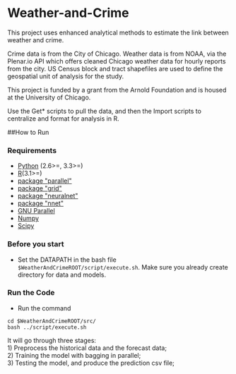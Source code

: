 Weather-and-Crime
==========
This project uses enhanced analytical methods to estimate the link between weather and crime. 

Crime data is from the City of Chicago. Weather data is from NOAA, via the Plenar.io API which offers cleaned Chicago weather data for hourly reports from the city. US Census block and tract shapefiles are used to define the geospatial unit of analysis for the study. 

This project is funded by a grant from the Arnold Foundation and is housed at the University of Chicago.

Use the Get* scripts to pull the data, and then the Import scripts to centralize and format for analysis in R.



##How to Run

### Requirements

 * [Python](http://python.org/) (2.6>=, 3.3>=)
 * [R](http://www.r-project.org/)(3.1>=)
 * [package "parallel"](https://stat.ethz.ch/R-manual/R-devel/library/parallel/doc/parallel.pdf)
 * [package "grid"](https://stat.ethz.ch/R-manual/R-devel/library/grid/html/00Index.html)
 * [package "neuralnet"](http://cran.r-project.org/web/packages/neuralnet/neuralnet.pdf)
 * [package "nnet"](http://cran.r-project.org/web/packages/nnet/nnet.pdf)
 * [GNU Parallel](http://www.gnu.org/software/parallel/)
 * [Numpy](https://github.com/numpy/numpy)
 * [Scipy](https://github.com/scipy/scipy)
 
### Before you start

* Set the DATAPATH in the bash file `$WeatherAndCrimeROOT/script/execute.sh`. Make sure you already create directory for data and models.


### Run the Code

* Run the command  
```
cd $WeatherAndCrimeROOT/src/
bash ../script/execute.sh
```
It will go through three stages:  
    1) Preprocess the historical data and the forecast data;  
    2) Training the model with bagging in parallel;  
    3) Testing the model, and produce the prediction csv file;  

